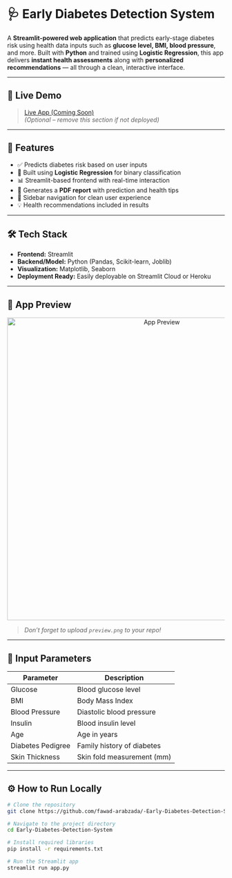 # 🩺 Early Diabetes Detection System

A **Streamlit-powered web application** that predicts early-stage diabetes risk using health data inputs such as **glucose level, BMI, blood pressure**, and more. Built with **Python** and trained using **Logistic Regression**, this app delivers **instant health assessments** along with **personalized recommendations** — all through a clean, interactive interface.

---

## 🚀 Live Demo

> [Live App (Coming Soon)](https://your-streamlit-app-link.com)  
> *(Optional – remove this section if not deployed)*

---

## 📌 Features

- ✅ Predicts diabetes risk based on user inputs
- 🧠 Built using **Logistic Regression** for binary classification
- 📊 Streamlit-based frontend with real-time interaction
- 📄 Generates a **PDF report** with prediction and health tips
- 🧭 Sidebar navigation for clean user experience
- 💡 Health recommendations included in results

---

## 🛠️ Tech Stack

- **Frontend:** Streamlit  
- **Backend/Model:** Python (Pandas, Scikit-learn, Joblib)  
- **Visualization:** Matplotlib, Seaborn  
- **Deployment Ready:** Easily deployable on Streamlit Cloud or Heroku

---

## 📸 App Preview

<p align="center">
  <img src="https://github.com/fawad-arabzada/-Early-Diabetes-Detection-System/blob/main/preview.png" width="700px" alt="App Preview" />
</p>

> *Don’t forget to upload `preview.png` to your repo!*

---

## 🧪 Input Parameters

| Parameter         | Description                  |
|------------------|------------------------------|
| Glucose           | Blood glucose level          |
| BMI               | Body Mass Index              |
| Blood Pressure    | Diastolic blood pressure     |
| Insulin           | Blood insulin level          |
| Age               | Age in years                 |
| Diabetes Pedigree | Family history of diabetes   |
| Skin Thickness    | Skin fold measurement (mm)   |

---

## ⚙️ How to Run Locally

```bash
# Clone the repository
git clone https://github.com/fawad-arabzada/-Early-Diabetes-Detection-System.git

# Navigate to the project directory
cd Early-Diabetes-Detection-System

# Install required libraries
pip install -r requirements.txt

# Run the Streamlit app
streamlit run app.py
